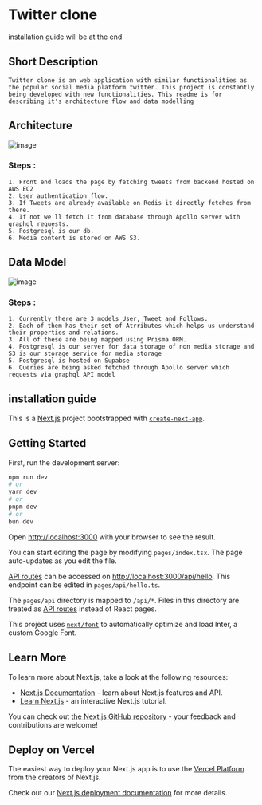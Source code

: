 
<!-- Headings -->
<!-- Installations should be either at the start or the end -->

# Twitter clone 

installation guide will be at the end

## Short Description
    Twitter clone is an web application with similar functionalities as the popular social media platform twitter. This project is constantly being developed with new functionalities. This readme is for describing it's architecture flow and data modelling

## Architecture

![image](https://github.com/vishalaitha/Twitter-Clone/assets/76663093/666e2d2d-4253-4232-a677-6f0b58ed2914)


### Steps : 
    
    1. Front end loads the page by fetching tweets from backend hosted on AWS EC2
    2. User authentication flow.
    3. If Tweets are already available on Redis it directly fetches from there.
    4. If not we'll fetch it from database through Apollo server with graphql requests.
    5. Postgresql is our db.
    6. Media content is stored on AWS S3.

## Data Model

![image](https://github.com/vishalaitha/Twitter-Clone/assets/76663093/a4310ae5-7ab5-4a7e-9954-68fea38560a4)


### Steps :
    1. Currently there are 3 models User, Tweet and Follows.
    2. Each of them has their set of Atrributes which helps us understand their properties and relations.
    3. All of these are being mapped using Prisma ORM.
    4. Postgresql is our server for data storage of non media storage and S3 is our storage service for media storage
    5. Postgresql is hosted on Supabse
    6. Queries are being asked fetched through Apollo server which requests via graphql API model


## installation guide
This is a [Next.js](https://nextjs.org/) project bootstrapped with [`create-next-app`](https://github.com/vercel/next.js/tree/canary/packages/create-next-app).

## Getting Started

First, run the development server:

```bash
npm run dev
# or
yarn dev
# or
pnpm dev
# or
bun dev
```

Open [http://localhost:3000](http://localhost:3000) with your browser to see the result.

You can start editing the page by modifying `pages/index.tsx`. The page auto-updates as you edit the file.

[API routes](https://nextjs.org/docs/api-routes/introduction) can be accessed on [http://localhost:3000/api/hello](http://localhost:3000/api/hello). This endpoint can be edited in `pages/api/hello.ts`.

The `pages/api` directory is mapped to `/api/*`. Files in this directory are treated as [API routes](https://nextjs.org/docs/api-routes/introduction) instead of React pages.

This project uses [`next/font`](https://nextjs.org/docs/basic-features/font-optimization) to automatically optimize and load Inter, a custom Google Font.

## Learn More

To learn more about Next.js, take a look at the following resources:

- [Next.js Documentation](https://nextjs.org/docs) - learn about Next.js features and API.
- [Learn Next.js](https://nextjs.org/learn) - an interactive Next.js tutorial.

You can check out [the Next.js GitHub repository](https://github.com/vercel/next.js/) - your feedback and contributions are welcome!

## Deploy on Vercel

The easiest way to deploy your Next.js app is to use the [Vercel Platform](https://vercel.com/new?utm_medium=default-template&filter=next.js&utm_source=create-next-app&utm_campaign=create-next-app-readme) from the creators of Next.js.

Check out our [Next.js deployment documentation](https://nextjs.org/docs/deployment) for more details.
